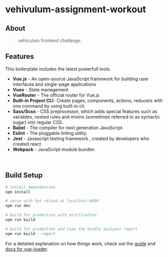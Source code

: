 # vehivulum-assignment-workout

## About

> vehiculum frontend challange.

## Features


This boilerplate includes the latest powerfull tools.

* **Vue.js** - An open-source JavaScript framework for building user interfaces and single-page applications
* **Vuex** - State management
* **VueRouter** - The official router for Vue.js
* **Built-in Project CLI**- Create pages, components, actions, reducers with one command by using built-in cli.
* **Sass/Scss** - CSS preprocessor, which adds special features such as variables, nested rules and mixins (sometimes referred to as syntactic sugar) into regular CSS.
* **Babel** -  The compiler for next generation JavaScript.
* **Eslint** - The pluggable linting utility.
* **Jest** - Javascript testing framework , created by developers who created react
* **Webpack** - JavaScript module bundler.


<br/>


## Build Setup

``` bash
# install dependencies
npm install

# serve with hot reload at localhost:8080
npm run dev

# build for production with minification
npm run build

# build for production and view the bundle analyzer report
npm run build --report
```

For a detailed explanation on how things work, check out the [guide](http://vuejs-templates.github.io/webpack/) and [docs for vue-loader](http://vuejs.github.io/vue-loader).
